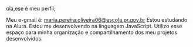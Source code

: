 olá,ese é meu perfil;

Meu e-gmail é: maria.pereira.oliveira06@escola.pr.gov.br
Estou estudando na Alura.
Estou me desenvolvendo na linguagem JavaScript.
Utilizo esse espaço para minha organização e compartilhamento dos meu projetos desenvolvidos.
